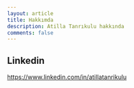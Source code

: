 ```yaml
---
layout: article
title: Hakkımda
description: Atilla Tanrıkulu hakkında
comments: false
---
```




## Linkedin

<a href="https://www.linkedin.com/in/atillatanrikulu" target="_blank"><i class="fa fa-linkedin-square fa-2x social"></i> https://www.linkedin.com/in/atillatanrikulu</a>
